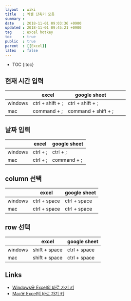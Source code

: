 ```yaml
---
layout  : wiki
title   : 엑셀 단축키 모음
summary : 
date    : 2018-11-01 09:03:36 +0900
updated : 2018-11-01 09:45:21 +0900
tag     : excel hotkey
toc     : true
public  : true
parent  : [[Excel]]
latex   : false
---
```

* TOC
{:toc}

## 현재 시간 입력

|         | excel            | google sheet        |   |   |
|---------|------------------|---------------------|---|---|
| windows | ctrl + shift + ; | ctrl + shift + ;    |   |   |
| mac     | command + ;      | command + shift + ; |   |   |

## 날짜 입력

|         | excel    | google sheet |
|---------|----------|--------------|
| windows | ctrl + ; | ctrl + ;     |
| mac     | ctrl + ; | command + ;  |

## column 선택

|         | excel        | google sheet |
|---------|--------------|--------------|
| windows | ctrl + space | ctrl + space |
| mac     | ctrl + space | ctrl + space |


## row 선택

|         | excel         | google sheet |
|---------|---------------|--------------|
| windows | shift + space | ctrl + space |
| mac     | shift + space | ctrl + space |

## Links

* [Windows용 Excel의 바로 가기 키](https://support.office.com/ko-kr/article/windows%EC%9A%A9-excel%EC%9D%98-%EB%B0%94%EB%A1%9C-%EA%B0%80%EA%B8%B0-%ED%82%A4-1798d9d5-842a-42b8-9c99-9b7213f0040f?omkt=ko-KR&ui=ko-KR&rs=ko-KR&ad=KR )
* [Mac용 Excel의 바로 가기 키](https://support.office.com/ko-kr/article/mac%EC%9A%A9-excel%EC%9D%98-%EB%B0%94%EB%A1%9C-%EA%B0%80%EA%B8%B0-%ED%82%A4-acf5419e-1f87-444d-962f-4e951a658ccd )
